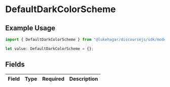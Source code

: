 # DefaultDarkColorScheme

## Example Usage

```typescript
import { DefaultDarkColorScheme } from "@lukehagar/discoursejs/sdk/models/operations";

let value: DefaultDarkColorScheme = {};
```

## Fields

| Field       | Type        | Required    | Description |
| ----------- | ----------- | ----------- | ----------- |